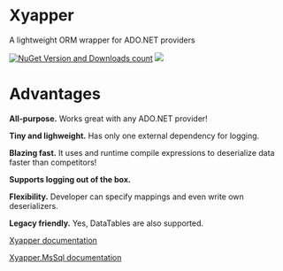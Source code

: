 # Xyapper
A lightweight ORM wrapper for ADO.NET providers

[![NuGet Version and Downloads count](https://buildstats.info/nuget/Xyapper)](https://www.nuget.org/packages/Xyapper)
[![](https://dev.azure.com/drockso/Xyapper/_apis/build/status/drockso.Xyapper)]()

# Advantages
**All-purpose.** Works great with any ADO.NET provider!

**Tiny and lighweight.** Has only one external dependency for logging. 

**Blazing fast.** It uses and runtime compile expressions to deserialize data faster than competitors!

**Supports logging out of the box.**

**Flexibility.** Developer can specify mappings and even write own deserializers.

**Legacy friendly.** Yes, DataTables are also supported.

[Xyapper documentation](../tree/master/Xyapper/XyapperReadme.md)

[Xyapper.MsSql documentation](../tree/master/Xyapper.MsSql/XyapperMsSqlReadme.md)